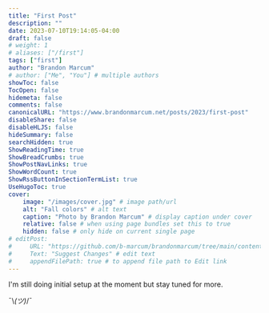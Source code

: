 ```yaml
---
title: "First Post"
description: ""
date: 2023-07-10T19:14:05-04:00
draft: false
# weight: 1
# aliases: ["/first"]
tags: ["first"]
author: "Brandon Marcum"
# author: ["Me", "You"] # multiple authors
showToc: false
TocOpen: false
hidemeta: false
comments: false
canonicalURL: "https://www.brandonmarcum.net/posts/2023/first-post"
disableShare: false
disableHLJS: false
hideSummary: false
searchHidden: true
ShowReadingTime: true
ShowBreadCrumbs: true
ShowPostNavLinks: true
ShowWordCount: true
ShowRssButtonInSectionTermList: true
UseHugoToc: true
cover:
    image: "/images/cover.jpg" # image path/url
    alt: "Fall colors" # alt text
    caption: "Photo by Brandon Marcum" # display caption under cover
    relative: false # when using page bundles set this to true
    hidden: false # only hide on current single page
# editPost:
#     URL: "https://github.com/b-marcum/brandonmarcum/tree/main/content"
#     Text: "Suggest Changes" # edit text
#     appendFilePath: true # to append file path to Edit link
---
```


I'm still doing initial setup at the moment but stay tuned for more.

¯\\_(ツ)_/¯